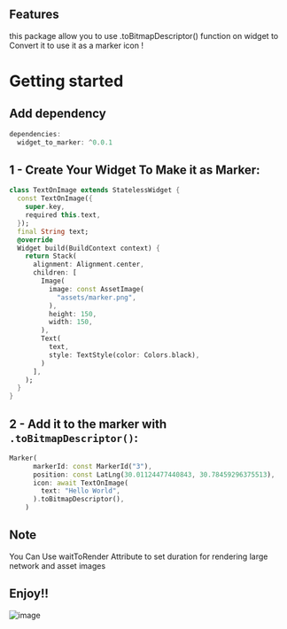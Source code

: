 <!--
This README describes the package. If you publish this package to pub.dev,
this README's contents appear on the landing page for your package.

For information about how to write a good package README, see the guide for
[writing package pages](https://dart.dev/guides/libraries/writing-package-pages).

For general information about developing packages, see the Dart guide for
[creating packages](https://dart.dev/guides/libraries/create-library-packages)
and the Flutter guide for
[developing packages and plugins](https://flutter.dev/developing-packages).
-->


## Features

this package allow you to use .toBitmapDescriptor() function on widget to Convert it to use it as a marker icon !
# Getting started
## Add dependency

```dart
dependencies:
  widget_to_marker: ^0.0.1
```
##  1 - Create Your Widget To Make it as Marker:

```dart
class TextOnImage extends StatelessWidget {
  const TextOnImage({
    super.key,
    required this.text,
  });
  final String text;
  @override
  Widget build(BuildContext context) {
    return Stack(
      alignment: Alignment.center,
      children: [
        Image(
          image: const AssetImage(
            "assets/marker.png",
          ),
          height: 150,
          width: 150,
        ),
        Text(
          text,
          style: TextStyle(color: Colors.black),
        )
      ],
    );
  }
}
```
##  2 - Add it to the marker with   `.toBitmapDescriptor()`:
```dart
Marker(
      markerId: const MarkerId("3"),
      position: const LatLng(30.01124477440843, 30.78459296375513),
      icon: await TextOnImage(
        text: "Hello World",
      ).toBitmapDescriptor(),
    )
```
## Note
 You Can Use waitToRender Attribute to set duration for rendering large network and asset images

## Enjoy!!

![image](https://user-images.githubusercontent.com/88829064/210017494-ef63d4a2-fdec-46d9-b2a2-4f0451932e01.png)


